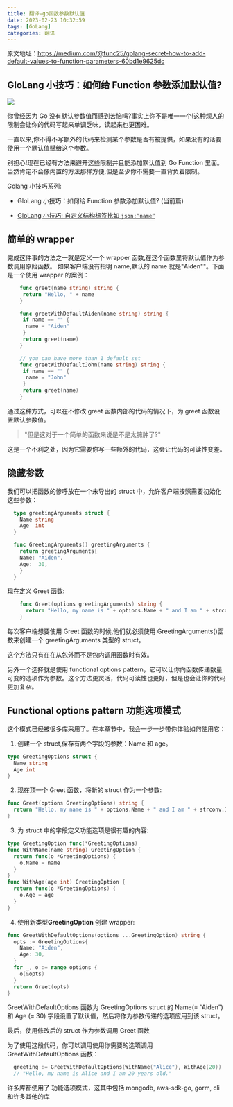 ```yaml
---
title: 翻译-go函数参数默认值
date: 2023-02-23 10:32:59
tags: [GoLang]
categories: 翻译
---
```


原文地址：https://medium.com/@func25/golang-secret-how-to-add-default-values-to-function-parameters-60bd1e9625dc
## GloLang 小技巧：如何给 Function 参数添加默认值?

![](https://cdn-images-1.medium.com/max/4044/1*7PBtpnlYoSLWJMSOliQweQ.png)

你曾经因为 Go 没有默认参数值而感到苦恼吗?事实上你不是唯一一个!这种烦人的限制会让你的代码写起来单调乏味，读起来也更困难。

一直以来,你不得不写额外的代码来检测某个参数是否有被提供，如果没有的话要使用一个默认值赋给这个参数。

别担心!现在已经有方法来避开这些限制并且能添加默认值到 Go Function 里面。当然肯定不会像内置的方法那样方便,但是至少你不需要一直背负着限制。

Golang 小技巧系列:

- GloLang 小技巧：如何给 Function 参数添加默认值? (当前篇)

- [GloLang 小技巧: 自定义结构标签比如 `json:”name”`](https://medium.com/@func25/golang-technique-custom-struct-tag-technique-in-go-8667bf7da457)

## 简单的 wrapper

完成这件事的方法之一就是定义一个 wrapper 函数,在这个函数里将默认值作为参数调用原始函数。
如果客户端没有指明 name,默认的 name 就是"Aiden""。下面是一个使用 wrapper 的案例：

```go
    func greet(name string) string {
     return "Hello, " + name
    }

    func greetWithDefaultAiden(name string) string {
     if name == "" {
      name = "Aiden"
     }
     return greet(name)
    }

    // you can have more than 1 default set
    func greetWithDefaultJohn(name string) string {
     if name == "" {
      name = "John"
     }
     return greet(name)
    }
```

通过这种方式，可以在不修改 greet 函数内部的代码的情况下，为 greet 函数设置默认参数值。

> "但是这对于一个简单的函数来说是不是太臃肿了?"

这是一个不利之处，因为它需要你写一些额外的代码，这会让代码的可读性变差。

## 隐藏参数

我们可以把函数的惨呼放在一个未导出的 struct 中，允许客户端按照需要初始化这些参数：

```go
  type greetingArguments struct {
    Name string
    Age  int
  }

  func GreetingArguments() greetingArguments {
    return greetingArguments{
    Name: "Aiden",
    Age:  30,
    }
  }
```

现在定义 Greet 函数:

```go
    func Greet(options greetingArguments) string {
      return "Hello, my name is " + options.Name + " and I am " + strconv.Itoa(options.Age) + " years old."
    }
```

每次客户端想要使用 Greet 函数的时候,他们就必须使用 GreetingArguments()函数来创建一个 greetingArguments 类型的 struct。

这个方法只有在在从包外而不是包内调用函数时有效。

另外一个选择就是使用 functional options pattern，它可以让你向函数传递数量可变的选项作为参数。这个方法更灵活，代码可读性也更好，但是也会让你的代码更加复杂。

## Functional options pattern 功能选项模式

这个模式已经被很多库采用了。在本章节中，我会一步一步带你体验如何使用它：

1. 创建一个 struct,保存有两个字段的参数：Name 和 age。

```go
type GreetingOptions struct {
  Name string
  Age int
}
```

2. 现在顶一个 Greet 函数，将新的 struct 作为一个参数:

```go
func Greet(options GreetingOptions) string {
  return "Hello, my name is " + options.Name + " and I am " + strconv.Itoa(options.Age) + " years old."
}
```

3. 为 struct 中的字段定义功能选项是很有趣的内容:

```go
type GreetingOption func(*GreetingOptions)
func WithName(name string) GreetingOption {
  return func(o *GreetingOptions) {
    o.Name = name
  }
}
func WithAge(age int) GreetingOption {
  return func(o *GreetingOptions) {
    o.Age = age
  }
}
```

4. 使用新类型**GreetingOption** 创建 wrapper:

```go
func GreetWithDefaultOptions(options ...GreetingOption) string {
  opts := GreetingOptions{
    Name: "Aiden",
    Age: 30,
  }
  for _, o := range options {
    o(&opts)
  }
  return Greet(opts)
}
```

GreetWithDefaultOptions 函数为 GreetingOptions struct 的 Name(= “Aiden”)和 Age (= 30) 字段设置了默认值，然后将作为参数传递的选项应用到该 struct。

最后，使用修改后的 struct 作为参数调用 Greet 函数

为了使用这段代码，你可以调用使用你需要的选项调用 GreetWithDefaultOptions 函数：

```go
  greeting := GreetWithDefaultOptions(WithName("Alice"), WithAge(20))
  // "Hello, my name is Alice and I am 20 years old."
```

许多库都使用了 功能选项模式，这其中包括 mongodb, aws-sdk-go, gorm, cli 和许多其他的库
